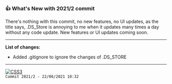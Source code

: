 ### 👍 What's New with 2021/2 commit
There's nothing with this commit, no new features, no UI updates, as the title says, .DS_Store is annoying to me when it updates many times a day without any code update. New features or UI updates coming soon.

---
**List of changes:**
- Added .gitignore to ignore the changes of .DS_STORE
---
<a href="#"><img title="SEE YOU SOON" alt="CSS3" src="https://img.shields.io/badge/SEE YOU SOON IN THE NEXT UPDATE-F54748?style=for-the-badge" /></a><br>
`Commit 2021/2 - 22/06/2021 10:32`